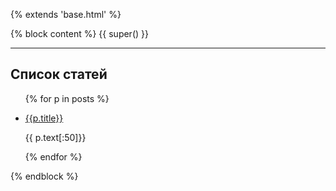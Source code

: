 {% extends 'base.html' %}

{% block content %}
{{ super() }}
<hr>
<h2>Список статей</h2>
<ul class="list-posts">
 {% for p in posts %}
 <li>
     <p class="title"><a href="{{ url_for('showPost', id_post=p.id)}}">{{p.title}}</a></p>
     <p class="annonce">{{ p.text[:50]}}</p>
 </li>
{% endfor %}
</ul>
{% endblock %}
